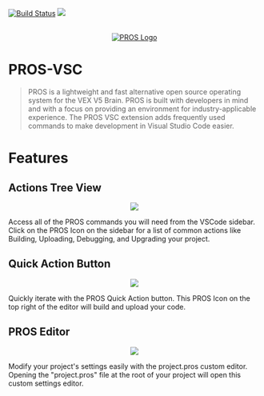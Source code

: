 [![Build Status](https://dev.azure.com/purdue-acm-sigbots/VSCode%20Extension/_apis/build/status/purduesigbots.pros-vsc?branchName=develop)](https://dev.azure.com/purdue-acm-sigbots/VSCode%20Extension/_build/latest?definitionId=12&branchName=develop)
[![](https://vsmarketplacebadge.apphb.com/version-short/sigbots.pros.svg)](https://marketplace.visualstudio.com/items?itemName=sigbots.pros)


<p align="center">
  <br />
  <a title="Learn more about PROS" href="https://pros.cs.purdue.edu/"><img src="https://user-images.githubusercontent.com/22580992/123097191-e198b480-d3fd-11eb-903c-4c267f59fac1.png" alt="PROS Logo" /></a>
</p>

# PROS-VSC
>PROS is a lightweight and fast alternative open source operating system for the VEX V5 Brain. PROS is built with developers in mind and with a focus on providing an environment for industry-applicable experience. The PROS VSC extension adds frequently used commands to make development in Visual Studio Code easier.

# Features
## Actions Tree View

<p align="center">
  <img src="https://user-images.githubusercontent.com/22580992/123257423-22590200-d4c0-11eb-9fda-ce33148d46b6.png">
</p>

Access all of the PROS commands you will need from the VSCode sidebar. Click on the PROS Icon on the sidebar for a list of common actions like Building, Uploading, Debugging, and Upgrading your project.

## Quick Action Button

<p align="center">
  <img src="https://user-images.githubusercontent.com/22580992/123257395-18370380-d4c0-11eb-8cb7-1f902fff0f01.png">
</p>

Quickly iterate with the PROS Quick Action button. This PROS Icon on the top right of the editor will build and upload your code.

## PROS Editor

<p align="center">
  <img src="https://user-images.githubusercontent.com/22580992/123257366-10775f00-d4c0-11eb-9977-3ffb598ed756.png">
</p>

Modify your project's settings easily with the project.pros custom editor. Opening the "project.pros" file at the root of your project will open this custom settings editor.
